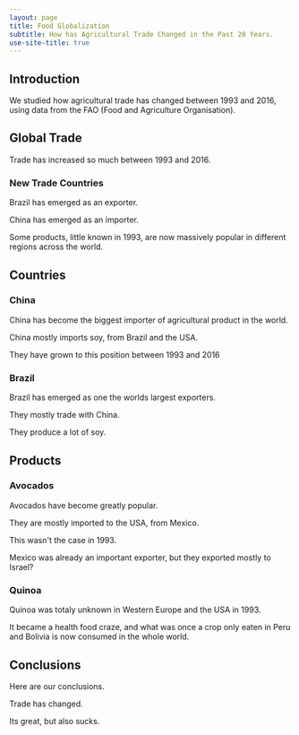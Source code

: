 ```yaml
---
layout: page
title: Food Globalization
subtitle: How has Agricultural Trade Changed in the Past 20 Years.
use-site-title: true
---
```


## Introduction

We studied how agricultural trade has changed between 1993 and 2016, using data from the FAO (Food and Agriculture Organisation).

## Global Trade

Trade has increased so much between 1993 and 2016.

### New Trade Countries

Brazil has emerged as an exporter.

China has emerged as an importer.

Some products, little known in 1993, are now massively popular in different regions across the world.

## Countries

### China

China has become the biggest importer of agricultural product in the world.

China mostly imports soy, from Brazil and the USA.

They have grown to this position between 1993 and 2016

### Brazil

Brazil has emerged as one the worlds largest exporters.

They mostly trade with China.

They produce a lot of soy.

## Products

### Avocados

Avocados have become greatly popular.

They are mostly imported to the USA, from Mexico.

This wasn't the case in 1993.

Mexico was already an important exporter, but they exported mostly to Israel?

### Quinoa

Quinoa was totaly unknown in Western Europe and the USA in 1993.

It became a health food craze, and what was once a crop only eaten in Peru and Bolivia is now consumed in the whole world.

## Conclusions

Here are our conclusions.

Trade has changed.

Its great, but also sucks.
